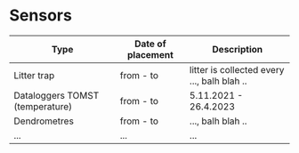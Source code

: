 # Sensors

| Type  | Date of placement | Description |
| ------------------- | ------------------- | ------------------- |  
| Litter trap |from - to | litter is collected every ..., balh blah .. |
| Dataloggers TOMST (temperature) |from - to |   5.11.2021 - 26.4.2023 |
| Dendrometres |from - to |   ..., balh blah .. |
| ... |... | ... |

